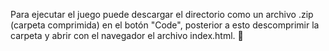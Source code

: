 Para ejecutar el juego puede descargar el directorio como un archivo .zip (carpeta comprimida) en el botón "Code", posterior a esto descomprimir la carpeta y abrir con el navegador el archivo index.html. 🚀
